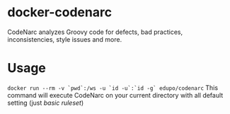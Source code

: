 # docker-codenarc
CodeNarc analyzes Groovy code for defects, bad practices, inconsistencies, style issues and more.

# Usage
```docker run --rm -v `pwd`:/ws -u `id -u`:`id -g` edupo/codenarc```
This command will execute CodeNarc on your current directory with all default setting (just _basic ruleset_)
